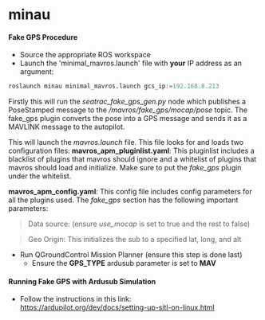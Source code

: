 # minau

#### Fake GPS Procedure
- Source the appropriate ROS workspace
- Launch the 'minimal_mavros.launch' file with **your** IP address as an argument:

```python
roslaunch minau minimal_mavros.launch gcs_ip:=192.168.8.213 
```
Firstly this will run the *seatrac_fake_gps_gen.py* node which publishes a PoseStamped message to the */mavros/fake_gps/mocap/pose* topic. The fake_gps plugin converts the pose into a GPS message and sends it as a MAVLINK message to the autopilot.

This will launch the *mavros.launch* file. This file looks for and loads two configuration files:
**mavros_apm_pluginlist.yaml**: This pluginlist includes a blacklist of plugins that mavros should ignore and a whitelist of plugins that mavros should load and initialize. Make sure to put the *fake_gps* plugin under the whitelist.
		
**mavros_apm_config.yaml**: This config file includes config parameters for all the plugins used. The *fake_gps* section has the following important parameters:
> Data source: (ensure *use_mocap* is set to true and the rest to false)

> Geo Origin: This initializes the sub to a specified lat, long, and alt

- Run QGroundControl Mission Planner (ensure this step is done last)
	- Ensure the **GPS_TYPE** ardusub parameter is set to **MAV**

#### Running Fake GPS with Ardusub Simulation
- Follow the instructions in this link: https://ardupilot.org/dev/docs/setting-up-sitl-on-linux.html
